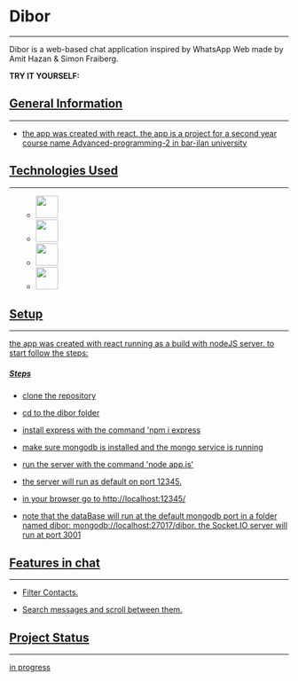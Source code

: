 <h1>Dibor</h1>
<hr><p>Dibor is a web-based chat application inspired by WhatsApp Web made by Amit Hazan &amp; Simon Fraiberg.</p>
<p><b>TRY IT YOURSELF: </b> <a href=https://dibor-web.onrender.com/></p>
<h2>General Information</h2>
<hr><ul>
<li>the app was created with react. the app is a project for a second year course name Advanced-programming-2 in bar-ilan university</li>
</ul><h2>Technologies Used</h2>
<hr><ul>
  <ul>
  <li>
<img src=https://user-images.githubusercontent.com/25181517/192158954-f88b5814-d510-4564-b285-dff7d6400dad.png style="height:40px">
                                                       </li>
                                                       
  <li>
<img src=	https://user-images.githubusercontent.com/25181517/183898674-75a4a1b1-f960-4ea9-abcb-637170a00a75.png style="height:40px">
                                                       </li>
                                                       
  <li>
<img src=https://user-images.githubusercontent.com/25181517/183898054-b3d693d4-dafb-4808-a509-bab54cf5de34.png style="height:40px">
                                                       </li>
                                                       
  <li>
<img src=https://user-images.githubusercontent.com/25181517/183897015-94a058a6-b86e-4e42-a37f-bf92061753e5.png style="height:40px">
                                                       </li>
</ul>


</ul><h2>Setup</h2>
<hr><p>the app was created with react running as a build with nodeJS server. to start follow the steps:</p><h5>Steps</h5><ul>
<li>clone the repository</li>
</ul><ul>
<li>cd to the dibor folder</li>
  </ul><ul>
<li>install express with the command 'npm i express</li>
    </ul><ul>
<li>make sure mongodb is installed and the mongo service is running</li>
</ul><ul>
<li>run the server with the command 'node app.js'</li>
</ul><ul>
<li>the server will run as default on port 12345.</li>
</ul><ul>
<li>in your browser go to http://localhost:12345/</li>
</ul><ul>
<li>note that the dataBase will run at the default mongodb port in a folder named dibor: mongodb://localhost:27017/dibor. the Socket.IO server will run at port 3001</li>
  
  </ul><h2>Features in chat</h2>
<hr><ul>
<li>Filter Contacts.</li>
</ul><ul>
<li>Search messages and scroll between them.</li>
</ul><h2>Project Status</h2>
<hr><p>in progress</p>
